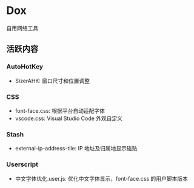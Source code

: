 # Dox

自用网络工具

## 活跃内容

### AutoHotKey

* SizerAHK: 窗口尺寸和位置调整

### CSS

* font-face.css: 根据平台自动适配字体
* vscode.css: Visual Studio Code 外观自定义

### Stash

* external-ip-address-tile: IP 地址及归属地显示磁贴

### Userscript

* 中文字体优化.user.js: 优化中文字体显示，font-face.css 的用户脚本版本
